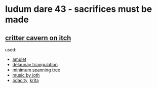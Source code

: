 # ludum dare 43 - sacrifices must be made
## [critter cavern on itch](https://xhg.itch.io/ld43)

used:
- [amulet](http://www.amulet.xyz/)
- [delaunay triangulation](https://github.com/Yonaba/delaunay/blob/master/delaunay.lua)
- [minimum spanning tree](https://github.com/DarthEvandar/lua_minimum_spanning_tree)
- [music by joth](https://opengameart.org/content/next-to-you)
- [adacity](), [krita]()